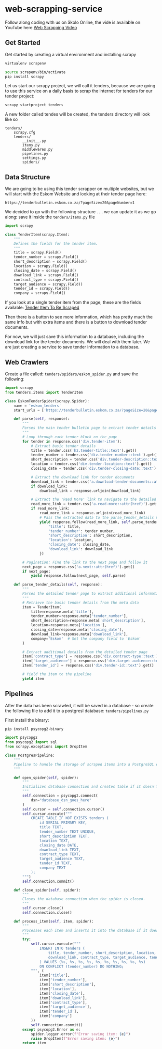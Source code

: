 # web-scrapping-service
Follow along coding with us on Skolo Online, the vide is available on YouTube here
[Web Scrapping Video]()

## Get Started
Get started by creating a virtual environment and installing scrapy 

```sh
virtualenv scrapenv
```

```sh
source scrapenv/bin/activate
pip install scrapy
```

Let us start our scrapy project, we will call it tenders, because we are going to use this service on a daily basis to scrap the internet for tenders for our tender project:
```sh
scrapy startproject tenders
```

A new folder called tendes will be created, the tenders directory will look like so
```
tenders/
    scrapy.cfg
    tenders/
        __init__.py
        items.py
        middlewares.py
        pipelines.py
        settings.py
        spiders/
```

## Data Structure
We are going to be using this tender scrapper on multiple websites, but we will start with the Eskom Website and looking at their tender page here:
```
https://tenderbulletin.eskom.co.za/?pageSize=20&pageNumber=1
```
We decided to go with the following structure . . . we can update it as we go along: save it inside the `tenders/items.py` file

```python
import scrapy

class TenderItem(scrapy.Item):
    """
    Defines the fields for the tender item.
    """
    title = scrapy.Field()
    tender_number = scrapy.Field()
    short_description = scrapy.Field()
    location = scrapy.Field()
    closing_date = scrapy.Field()
    download_link = scrapy.Field()
    contract_type = scrapy.Field()
    target_audience = scrapy.Field()
    tender_id = scrapy.Field()
    company = scrapy.Field()

```
If you look at a single tender item from the page, these are the fields available:
[Tender Item To Be Scraped](https://bertha.ams3.digitaloceanspaces.com/example_tender.png)

Then there is a button to see more information, which has pretty much the same info but with extra items and there is a button to download tender documents.

For now, we will just save this information to a database, including the download link for the tender documents. We will deal with them later. We are just creating a service to save tender information to a database.

## Web Crawlers 
Create a file called: `tenders/spiders/eskom_spider.py` and save the following:

```python
import scrapy
from tenders.items import TenderItem

class EskomTenderSpider(scrapy.Spider):
    name = 'eskom_tenders'
    start_urls = ['https://tenderbulletin.eskom.co.za/?pageSize=20&pageNumber=1']

    def parse(self, response):
        """
        Parses the main tender bulletin page to extract tender details and navigates to 'Read More' pages for additional information.
        """
        # Loop through each tender block on the page
        for tender in response.css('div.tender-item'):
            # Extract basic tender details
            title = tender.css('h2.tender-title::text').get()
            tender_number = tender.css('div.tender-number::text').get()
            short_description = tender.css('div.tender-description::text').get()
            location = tender.css('div.tender-location::text').get()
            closing_date = tender.css('div.tender-closing-date::text').get()

            # Extract the download link for tender documents
            download_link = tender.css('a.download-tender-documents::attr(href)').get()
            if download_link:
                download_link = response.urljoin(download_link)

            # Extract the 'Read More' link to navigate to the detailed tender page
            read_more_link = tender.css('a.read-more::attr(href)').get()
            if read_more_link:
                read_more_link = response.urljoin(read_more_link)
                # Pass the extracted data to the parse_tender_details method
                yield response.follow(read_more_link, self.parse_tender_details, meta={
                    'title': title,
                    'tender_number': tender_number,
                    'short_description': short_description,
                    'location': location,
                    'closing_date': closing_date,
                    'download_link': download_link
                })

        # Pagination: Find the link to the next page and follow it
        next_page = response.css('a.next::attr(href)').get()
        if next_page:
            yield response.follow(next_page, self.parse)

    def parse_tender_details(self, response):
        """
        Parses the detailed tender page to extract additional information such as contract type, target audience, and tender ID.
        """
        # Retrieve the basic tender details from the meta data
        item = TenderItem(
            title=response.meta['title'],
            tender_number=response.meta['tender_number'],
            short_description=response.meta['short_description'],
            location=response.meta['location'],
            closing_date=response.meta['closing_date'],
            download_link=response.meta['download_link'],
            company='Eskom'  # Set the company field to 'Eskom'
        )

        # Extract additional details from the detailed tender page
        item['contract_type'] = response.css('div.contract-type::text').get()
        item['target_audience'] = response.css('div.target-audience::text').get()
        item['tender_id'] = response.css('div.tender-id::text').get()

        # Yield the item to the pipeline
        yield item

```

## Pipelines
After the data has been scrawled, it will be saved in a database - so create the following file to add it to a postgresl database:
`tenders/pipelines.py`

First install the binary:
```sh
pip install psycopg2-binary
```

```python
import psycopg2
from psycopg2 import sql
from scrapy.exceptions import DropItem

class PostgresPipeline:
    """
    Pipeline to handle the storage of scraped items into a PostgreSQL database.
    """

    def open_spider(self, spider):
        """
        Initializes database connection and creates table if it doesn't exist.
        """
        self.connection = psycopg2.connect(
            dsn="database_dsn_goes_here"
        )
        self.cursor = self.connection.cursor()
        self.cursor.execute("""
            CREATE TABLE IF NOT EXISTS tenders (
                id SERIAL PRIMARY KEY,
                title TEXT,
                tender_number TEXT UNIQUE,
                short_description TEXT,
                location TEXT,
                closing_date DATE,
                download_link TEXT,
                contract_type TEXT,
                target_audience TEXT,
                tender_id TEXT,
                company TEXT
            );
        """)
        self.connection.commit()

    def close_spider(self, spider):
        """
        Closes the database connection when the spider is closed.
        """
        self.cursor.close()
        self.connection.close()

    def process_item(self, item, spider):
        """
        Processes each item and inserts it into the database if it doesn't already exist.
        """
        try:
            self.cursor.execute("""
                INSERT INTO tenders (
                    title, tender_number, short_description, location, closing_date,
                    download_link, contract_type, target_audience, tender_id, company
                ) VALUES (%s, %s, %s, %s, %s, %s, %s, %s, %s, %s)
                ON CONFLICT (tender_number) DO NOTHING;
            """, (
                item['title'],
                item['tender_number'],
                item['short_description'],
                item['location'],
                item['closing_date'],
                item['download_link'],
                item['contract_type'],
                item['target_audience'],
                item['tender_id'],
                item['company']
            ))
            self.connection.commit()
        except psycopg2.Error as e:
            spider.logger.error(f"Error saving item: {e}")
            raise DropItem(f"Error saving item: {e}")
        return item

```
